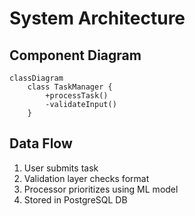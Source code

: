 # System Architecture

## Component Diagram

```mermaid
classDiagram
    class TaskManager {
        +processTask()
        -validateInput()
    }
```

## Data Flow
1. User submits task
2. Validation layer checks format
3. Processor prioritizes using ML model
4. Stored in PostgreSQL DB 